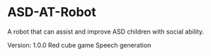 # ASD-AT-Robot
A robot that can assist and improve ASD children with social ability.

Version: 1.0.0
Red cube game
Speech generation
